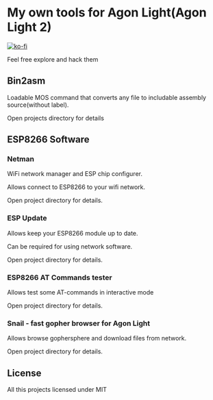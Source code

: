 # My own tools for Agon Light(Agon Light 2)

[![ko-fi](https://ko-fi.com/img/githubbutton_sm.svg)](https://ko-fi.com/D1D6JVS74)

Feel free explore and hack them

## Bin2asm

Loadable MOS command that converts any file to includable assembly source(without label).

Open projects directory for details

## ESP8266 Software

### Netman

WiFi network manager and ESP chip configurer. 

Allows connect to ESP8266 to your wifi network.

Open project directory for details.  

### ESP Update

Allows keep your ESP8266 module up to date.

Can be required for using network software.

Open project directory for details.  

### ESP8266 AT Commands tester

Allows test some AT-commands in interactive mode

Open project directory for details.  

### Snail - fast gopher browser for Agon Light

Allows browse gophersphere and download files from network.

Open project directory for details.

## License

All this projects licensed under MIT